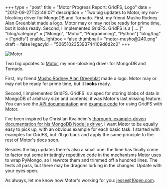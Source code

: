 +++
type = "post"
title = "Motor Progress Report: GridFS, Logo"
date = "2012-09-27T22:49:07"
description = "Two big updates to Motor, my non-blocking driver for MongoDB and Tornado. First, my friend Musho Rodney Alan Greenblat made a logo. Motor may or may not be ready for prime time, but it looks ready. Second, I implemented GridFS. GridFS is a [ ... ]"
"blog/category" = ["Mongo", "Motor", "Programming", "Python"]
"blog/tag" = ["gridfs"]
enable_lightbox = false
thumbnail = "motor-musho@240.png"
draft = false
legacyid = "506510235393744109d6d2c0"
+++

<p><img style="display:block; margin-left:auto; margin-right:auto;" src="motor-musho.png" alt="Motor" title="motor-musho.png" border="0"   /></p>
<p>Two big updates to <a href="http://motor.readthedocs.org/">Motor</a>, my non-blocking driver for MongoDB and Tornado.</p>
<p>First, my friend <a href="http://www.whimsyload.com/">Musho Rodney Alan Greenblat</a> made a logo. Motor may or may not be ready for prime time, but it <strong>looks</strong> ready.</p>
<p>Second, I implemented GridFS. GridFS is a spec for storing blobs of data in MongoDB of arbitrary size and contents; it was Motor's last missing feature. You can see the <a href="http://motor.readthedocs.org/en/stable/api/gridfs.html">API documentation</a> and <a href="http://motor.readthedocs.org/en/stable/examples/gridfs.html">example code</a> for using GridFS with Motor.</p>
<p>I've been inspired by Christian Kvalheim's <a href="http://mongodb.github.com/node-mongodb-native/api-articles/nodekoarticle1.html">thorough, example-driven documentation for his MongoDB Node.js driver</a>. I want Motor to be equally easy to pick up, with an obvious example for each basic task. I started with examples for GridFS, but I'll go back and apply the same principle to the rest of Motor's docs soon.</p>
<p>Besides the big updates there's also a small one: the time has finally come to factor out some irritatingly repetitive code in the mechanisms Motor uses to wrap PyMongo, so I rewrote them and trimmed off a hundred lines. The tests all pass, but there may be dragons lurking in the changes. Update with your eyes open.</p>
<p>As always, let me know how Motor's working for you: <a href="mailto:jesse@10gen.com">jesse@10gen.com</a>.</p>
    